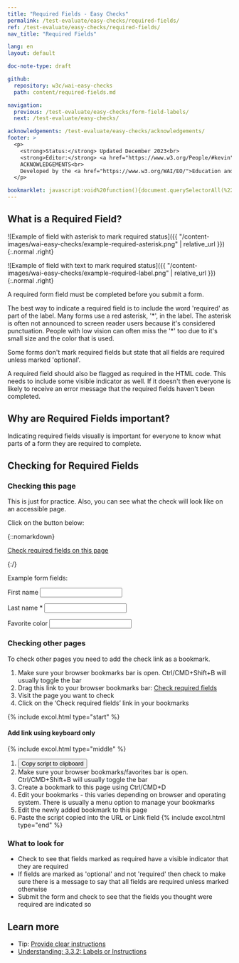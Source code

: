 ```yaml
---
title: "Required Fields - Easy Checks"
permalink: /test-evaluate/easy-checks/required-fields/
ref: /test-evaluate/easy-checks/required-fields/
nav_title: "Required Fields"

lang: en
layout: default

doc-note-type: draft

github:
  repository: w3c/wai-easy-checks
  path: content/required-fields.md

navigation:
  previous: /test-evaluate/easy-checks/form-field-labels/
  next: /test-evaluate/easy-checks/

acknowledgements: /test-evaluate/easy-checks/acknowledgements/
footer: >
  <p>
    <strong>Status:</strong> Updated December 2023<br>
    <strong>Editor:</strong> <a href="https://www.w3.org/People/#kevin">Kevin White</a><br>
    ACKNOWLEDGEMENTS<br>
    Developed by the <a href="https://www.w3.org/WAI/EO/">Education and Outreach Working Group (EOWG)</a>. Updated as part of the <a href="https://www.w3.org/WAI/about/projects/wai-coop/">WAI-CooP project</a>, co-funded by the European Commission.
  </p>

bookmarklet: javascript:void%20function(){document.querySelectorAll(%22%23wai-styles,%23wai-info-box,.required-span%22).forEach(function(a){a.remove()}),document.querySelector(%22body%22).insertAdjacentHTML(%22afterbegin%22,%22%3Cstyle%20id='wai-styles'%3E%23wai-info-box{z-index:1000;color:black;font-family:Noto%20Sans,Trebuchet%20MS,Helvetica%20Neue,Arial,sans-serif;border:solid%201px%20%23ddd;background-color:%23fff;box-shadow:0%204px%208px%200%20rgba(0,0,0,0.2),0%206px%2020px%200%20rgba(0,0,0,0.19);}%23wai-info-box%20header{font-weight:700;background-color:%23f2f2f2;color:%23005a6a;padding:8px%2016px;}%23wai-info-box%20header%20a{float:right;text-decoration:none}%23wai-info-box%20div{padding:8px%2016px;}.wai-more-info{position:fixed;bottom:5em;right:5em}.wai-error{position:fixed;width:40%25;top:40%25;left:50%25;transform:translate(-50%25,-50%25)}.required-span{display:block;width:fit-content;color:black;font-weight:bold;font-size:small;font-family:Noto%20Sans,Trebuchet%20MS,Helvetica%20Neue,Arial,sans-serif;background-color:%23eed009;padding:4px;speak:literal-punctuation}.required-label{outline:%23eed009%202px%20dashed}%3C/style%3E%22);const%20a=Array.prototype.slice.call(document.querySelectorAll(%22label%22)),b=[],c=[];if(a){for(let%20d,e=0;e%3Ca.length;e++){d=%22%22,(d=a[e].querySelector(%22input,select,textarea%22))%3F(d.required||a[e].innerText.search(/\*/))%26%26b.push({labelText:a[e].innerText,label:a[e],field:d}):a[e].getAttribute(%22for%22)%26%26(d=document.getElementById(a[e].getAttribute(%22for%22)),(d.required||0%3C=a[e].innerText.search(/\*/))%26%26b.push({labelText:a[e].innerText,label:a[e],field:d}));let%20f=[...a[e].innerText.matchAll(/\w{2,}/g)];f.forEach(a=%3E{c[a[0]]%3Fc[a[0]]++:c[a[0]]=1})}for(let%20d%20in%20c)if(2%3Cc[d]){let%20c=a.filter(function(a){return%200%3C=a.textContent.search(d)});if(0%3Cc.length)for(let%20a=0;a%3Cc.length;a++)b[c[a].innerText]||b.push({labelText:c[a].innerText,label:c[a],requiredText:d})}for(let%20a,c=0;c%3Cb.length;c++)a=b[c],a.requiredText%3F(a.label.classList.add(%22required-label%22),a.label.insertAdjacentHTML(%22afterbegin%22,%22%3Cspan%20class='required-span'%3ECorrectly%20marked%20with%20'%22+a.requiredText+%22'%3F%3C/span%3E%22)):(a.label.classList.add(%22required-label%22),a.label.insertAdjacentHTML(%22afterbegin%22,%22%3Cspan%20class='required-span'%3ERequired%20field%3C/span%3E%22))}document.querySelector(%22body%22).insertAdjacentHTML(%22beforeend%22,%22%3Caside%20id=%27wai-info-box%27%20class=%27wai-more-info%27%3E%3Cheader%3EFind%20out%20more%3Ca%20href=javascript:document.querySelectorAll(%27%23wai-styles,%23wai-info-box,.required-span%27).forEach(function(el){el.remove()});%20aria-label=dismiss%3EX%3C/a%3E%3C/header%3E%3Cdiv%3E%3Ca%20href=%27https://w3.org/wai/test-evaluate/easy-checks/required-fields/%27%3EChecking%20Required%20Fields%3C/a%3E%3C/div%3E%3C/aside%3E%22)}();
---
```


## What is a Required Field?

![Example of field with asterisk to mark required status]({{ "/content-images/wai-easy-checks/example-required-asterisk.png" | relative_url }}){:.normal .right}

![Example of field with text to mark required status]({{ "/content-images/wai-easy-checks/example-required-label.png" | relative_url }}){:.normal .right}

A required form field must be completed before you submit a form.

The best way to indicate a required field is to include the word 'required' as part of the label. Many forms use a red asterisk, '\*', in the label. The asterisk is often not announced to screen reader users because it's considered punctuation. People with low vision can often miss the '\*' too due to it's small size and the color that is used.

Some forms don't mark required fields but state that all fields are required unless marked 'optional'.

A required field should also be flagged as required in the HTML code. This needs to include some visible indicator as well. If it doesn't then everyone is likely to receive an error message that the required fields haven't been completed.

## Why are Required Fields important?

Indicating required fields visually is important for everyone to know what parts of a form they are required to complete.

## Checking for Required Fields

### Checking this page

This is just for practice. Also, you can see what the check will look like on an accessible page.

Click on the button below:

{::nomarkdown}
<p>
  <a class="button active" href="{{ page.bookmarklet }}">Check required fields on this page</a>
</p>
{:/}

Example form fields:

<form>
  <p>
    <label for="name1">First name</label>
    <input id="name1" required="required">
  </p>
  <p>
    <label for="name2">Last name *</label>
    <input id="name2">
  </p>
  <p>
    <label for="not-required">Favorite color</label>
    <input id="not-required">
  </p>
</form>

### Checking other pages

To check other pages you need to add the check link as a bookmark.

1. Make sure your browser bookmarks bar is open. Ctrl/CMD+Shift+B will usually toggle the bar
2. Drag this link to your browser bookmarks bar: <a href="{{ page.bookmarklet }}">Check required fields</a>
3. Visit the page you want to check
4. Click on the ‘Check required fields’ link in your bookmarks

{% include excol.html type="start" %}
#### Add link using keyboard only
{% include excol.html type="middle" %}
1. <button onclick="copyBookmarklet()">Copy script to clipboard</button>
2. Make sure your browser bookmarks/favorites bar is open. Ctrl/CMD+Shift+B will usually toggle the bar
3. Create a bookmark to this page using Ctrl/CMD+D
4. Edit your bookmarks - this varies depending on browser and operating system. There is usually a menu option to manage your bookmarks
5. Edit the newly added bookmark to this page
6. Paste the script copied into the URL or Link field
{% include excol.html type="end" %}

### What to look for

* Check to see that fields marked as required have a visible indicator that they are required
* If fields are marked as 'optional' and not 'required' then check to make sure there is a message to say that all fields are required unless marked otherwise
* Submit the form and check to see that the fields you thought were required are indicated so

## Learn more

* Tip: [Provide clear instructions](https://www.w3.org/WAI/tips/writing/#provide-clear-instructions)
* [Understanding: 3.3.2: Labels or Instructions](https://www.w3.org/WAI/WCAG22/Understanding/labels-or-instructions.html)